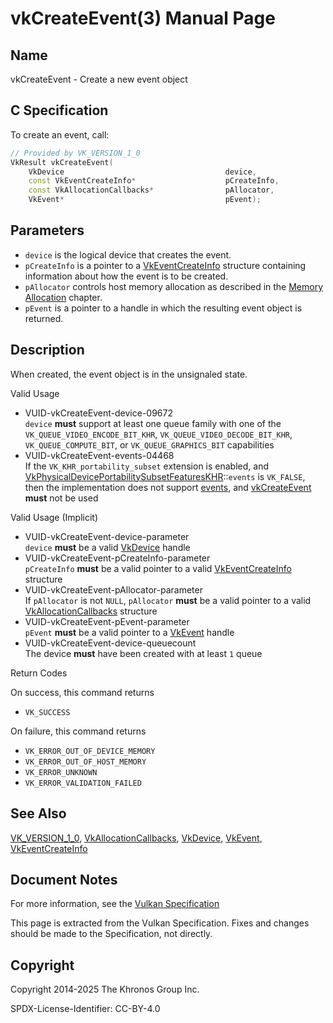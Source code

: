 # vkCreateEvent(3) Manual Page

## Name

vkCreateEvent - Create a new event object



## [](#_c_specification)C Specification

To create an event, call:

```c++
// Provided by VK_VERSION_1_0
VkResult vkCreateEvent(
    VkDevice                                    device,
    const VkEventCreateInfo*                    pCreateInfo,
    const VkAllocationCallbacks*                pAllocator,
    VkEvent*                                    pEvent);
```

## [](#_parameters)Parameters

- `device` is the logical device that creates the event.
- `pCreateInfo` is a pointer to a [VkEventCreateInfo](https://registry.khronos.org/vulkan/specs/latest/man/html/VkEventCreateInfo.html) structure containing information about how the event is to be created.
- `pAllocator` controls host memory allocation as described in the [Memory Allocation](https://registry.khronos.org/vulkan/specs/latest/html/vkspec.html#memory-allocation) chapter.
- `pEvent` is a pointer to a handle in which the resulting event object is returned.

## [](#_description)Description

When created, the event object is in the unsignaled state.

Valid Usage

- [](#VUID-vkCreateEvent-device-09672)VUID-vkCreateEvent-device-09672  
  `device` **must** support at least one queue family with one of the `VK_QUEUE_VIDEO_ENCODE_BIT_KHR`, `VK_QUEUE_VIDEO_DECODE_BIT_KHR`, `VK_QUEUE_COMPUTE_BIT`, or `VK_QUEUE_GRAPHICS_BIT` capabilities
- [](#VUID-vkCreateEvent-events-04468)VUID-vkCreateEvent-events-04468  
  If the `VK_KHR_portability_subset` extension is enabled, and [VkPhysicalDevicePortabilitySubsetFeaturesKHR](https://registry.khronos.org/vulkan/specs/latest/man/html/VkPhysicalDevicePortabilitySubsetFeaturesKHR.html)::`events` is `VK_FALSE`, then the implementation does not support [events](https://registry.khronos.org/vulkan/specs/latest/html/vkspec.html#synchronization-events), and [vkCreateEvent](https://registry.khronos.org/vulkan/specs/latest/man/html/vkCreateEvent.html) **must** not be used

Valid Usage (Implicit)

- [](#VUID-vkCreateEvent-device-parameter)VUID-vkCreateEvent-device-parameter  
  `device` **must** be a valid [VkDevice](https://registry.khronos.org/vulkan/specs/latest/man/html/VkDevice.html) handle
- [](#VUID-vkCreateEvent-pCreateInfo-parameter)VUID-vkCreateEvent-pCreateInfo-parameter  
  `pCreateInfo` **must** be a valid pointer to a valid [VkEventCreateInfo](https://registry.khronos.org/vulkan/specs/latest/man/html/VkEventCreateInfo.html) structure
- [](#VUID-vkCreateEvent-pAllocator-parameter)VUID-vkCreateEvent-pAllocator-parameter  
  If `pAllocator` is not `NULL`, `pAllocator` **must** be a valid pointer to a valid [VkAllocationCallbacks](https://registry.khronos.org/vulkan/specs/latest/man/html/VkAllocationCallbacks.html) structure
- [](#VUID-vkCreateEvent-pEvent-parameter)VUID-vkCreateEvent-pEvent-parameter  
  `pEvent` **must** be a valid pointer to a [VkEvent](https://registry.khronos.org/vulkan/specs/latest/man/html/VkEvent.html) handle
- [](#VUID-vkCreateEvent-device-queuecount)VUID-vkCreateEvent-device-queuecount  
  The device **must** have been created with at least `1` queue

Return Codes

On success, this command returns

- `VK_SUCCESS`

On failure, this command returns

- `VK_ERROR_OUT_OF_DEVICE_MEMORY`
- `VK_ERROR_OUT_OF_HOST_MEMORY`
- `VK_ERROR_UNKNOWN`
- `VK_ERROR_VALIDATION_FAILED`

## [](#_see_also)See Also

[VK\_VERSION\_1\_0](https://registry.khronos.org/vulkan/specs/latest/man/html/VK_VERSION_1_0.html), [VkAllocationCallbacks](https://registry.khronos.org/vulkan/specs/latest/man/html/VkAllocationCallbacks.html), [VkDevice](https://registry.khronos.org/vulkan/specs/latest/man/html/VkDevice.html), [VkEvent](https://registry.khronos.org/vulkan/specs/latest/man/html/VkEvent.html), [VkEventCreateInfo](https://registry.khronos.org/vulkan/specs/latest/man/html/VkEventCreateInfo.html)

## [](#_document_notes)Document Notes

For more information, see the [Vulkan Specification](https://registry.khronos.org/vulkan/specs/latest/html/vkspec.html#vkCreateEvent)

This page is extracted from the Vulkan Specification. Fixes and changes should be made to the Specification, not directly.

## [](#_copyright)Copyright

Copyright 2014-2025 The Khronos Group Inc.

SPDX-License-Identifier: CC-BY-4.0